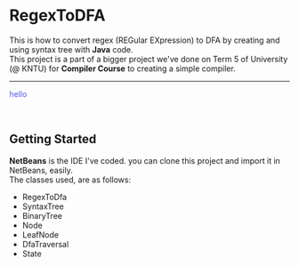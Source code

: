 # RegexToDFA

This is how to convert regex (REGular EXpression) to DFA by creating and using syntax tree with **Java** code.<br>
This project is a part of a bigger project we've done on Term 5 of University (@ KNTU) for **Compiler Course** to creating a simple compiler. 
<hr>

<p style="color: #55e">hello</p>

<br>




## Getting Started
**NetBeans** is the IDE I've coded.
you can clone this project and import it in NetBeans, easily.<br>
The classes used, are as follows:
- RegexToDfa
- SyntaxTree
- BinaryTree
- Node
- LeafNode
- DfaTraversal
- State

